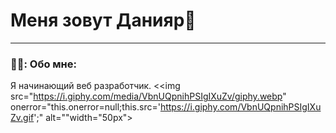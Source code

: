 
# Меня зовут Данияр👋

---


### 👨‍💻: Обо мне: 
Я начинающий веб разработчик.
<<img src="https://i.giphy.com/media/VbnUQpnihPSIgIXuZv/giphy.webp" onerror="this.onerror=null;this.src='https://i.giphy.com/VbnUQpnihPSIgIXuZv.gif';" alt=""width="50px">



